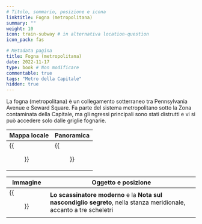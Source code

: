 ```yaml
---
# Titolo, sommario, posizione e icona
linktitle: Fogna (metropolitana)
summary: ""
weight: 10
icon: train-subway # in alternativa location-question
icon_pack: fas

# Metadata pagina
title: Fogna (metropolitana)
date: 2022-11-17
type: book # Non modificare
commentable: true
tags: "Metro della Capitale"
hidden: true
---
```





La fogna (metropolitana) è un collegamento sotterraneo tra Pennsylvania Avenue e Seward Square. Fa parte del sistema metropolitano sotto la Zona contaminata della Capitale, ma gli ngressi principali sono stati distrutti e vi si può accedere solo dalle griglie fognarie.

 | Mappa locale              | Panoramica            |
 | ------------------------- | --------------------- |
 | {{<figure src="Metro_sewer_loc.webp">}} | {{<figure src="Sewer_metro.webp">}} |

| Immagine | Oggetto e posizione |
| -------- | ------------------- |
| {{<figure src="Hidden_stash_note_loc.webp">}}  | **Lo scassinatore moderno** e la **Nota sul nascondiglio segreto**, nella stanza meridionale, accanto a tre scheletri  |